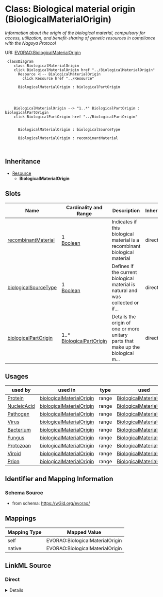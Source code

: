 

# Class: Biological material origin (BiologicalMaterialOrigin) 


_Information about the origin of the biological material, compulsory for access, utilization, and benefit-sharing of genetic resources in compliance with the Nagoya Protocol_





URI: [EVORAO:BiologicalMaterialOrigin](https://w3id.org/evorao/BiologicalMaterialOrigin)






```mermaid
 classDiagram
    class BiologicalMaterialOrigin
    click BiologicalMaterialOrigin href "../BiologicalMaterialOrigin"
      Resource <|-- BiologicalMaterialOrigin
        click Resource href "../Resource"
      
      BiologicalMaterialOrigin : biologicalPartOrigin
        
          
    
    
    BiologicalMaterialOrigin --> "1..*" BiologicalPartOrigin : biologicalPartOrigin
    click BiologicalPartOrigin href "../BiologicalPartOrigin"

        
      BiologicalMaterialOrigin : biologicalSourceType
        
      BiologicalMaterialOrigin : recombinantMaterial
        
      
```





## Inheritance
* [Resource](Resource.md)
    * **BiologicalMaterialOrigin**



## Slots

| Name | Cardinality and Range | Description | Inheritance |
| ---  | --- | --- | --- |
| [recombinantMaterial](recombinantMaterial.md) | 1 <br/> [Boolean](Boolean.md) | Indicates if this biological material is a recombinant biological material | direct |
| [biologicalSourceType](biologicalSourceType.md) | 1 <br/> [Boolean](Boolean.md) | Defines if the current biological material is natural and was collected or if... | direct |
| [biologicalPartOrigin](biologicalPartOrigin.md) | 1..* <br/> [BiologicalPartOrigin](BiologicalPartOrigin.md) | Details the origin of one or more unitary parts that make up the biological m... | direct |





## Usages

| used by | used in | type | used |
| ---  | --- | --- | --- |
| [Protein](Protein.md) | [biologicalMaterialOrigin](biologicalMaterialOrigin.md) | range | [BiologicalMaterialOrigin](BiologicalMaterialOrigin.md) |
| [NucleicAcid](NucleicAcid.md) | [biologicalMaterialOrigin](biologicalMaterialOrigin.md) | range | [BiologicalMaterialOrigin](BiologicalMaterialOrigin.md) |
| [Pathogen](Pathogen.md) | [biologicalMaterialOrigin](biologicalMaterialOrigin.md) | range | [BiologicalMaterialOrigin](BiologicalMaterialOrigin.md) |
| [Virus](Virus.md) | [biologicalMaterialOrigin](biologicalMaterialOrigin.md) | range | [BiologicalMaterialOrigin](BiologicalMaterialOrigin.md) |
| [Bacterium](Bacterium.md) | [biologicalMaterialOrigin](biologicalMaterialOrigin.md) | range | [BiologicalMaterialOrigin](BiologicalMaterialOrigin.md) |
| [Fungus](Fungus.md) | [biologicalMaterialOrigin](biologicalMaterialOrigin.md) | range | [BiologicalMaterialOrigin](BiologicalMaterialOrigin.md) |
| [Protozoan](Protozoan.md) | [biologicalMaterialOrigin](biologicalMaterialOrigin.md) | range | [BiologicalMaterialOrigin](BiologicalMaterialOrigin.md) |
| [Viroid](Viroid.md) | [biologicalMaterialOrigin](biologicalMaterialOrigin.md) | range | [BiologicalMaterialOrigin](BiologicalMaterialOrigin.md) |
| [Prion](Prion.md) | [biologicalMaterialOrigin](biologicalMaterialOrigin.md) | range | [BiologicalMaterialOrigin](BiologicalMaterialOrigin.md) |






## Identifier and Mapping Information







### Schema Source


* from schema: https://w3id.org/evorao/




## Mappings

| Mapping Type | Mapped Value |
| ---  | ---  |
| self | EVORAO:BiologicalMaterialOrigin |
| native | EVORAO:BiologicalMaterialOrigin |







## LinkML Source

<!-- TODO: investigate https://stackoverflow.com/questions/37606292/how-to-create-tabbed-code-blocks-in-mkdocs-or-sphinx -->

### Direct

<details>
```yaml
name: BiologicalMaterialOrigin
description: Information about the origin of the biological material, compulsory for
  access, utilization, and benefit-sharing of genetic resources in compliance with
  the Nagoya Protocol
title: Biological material origin
from_schema: https://w3id.org/evorao/
is_a: Resource
slots:
- recombinantMaterial
- biologicalSourceType
- biologicalPartOrigin
slot_usage:
  recombinantMaterial:
    name: recombinantMaterial
    description: Indicates if this biological material is a recombinant biological
      material.
    title: recombinant material
    ifabsent: 'false'
    domain_of:
    - BiologicalMaterialOrigin
    range: boolean
    required: true
    multivalued: false
  biologicalSourceType:
    name: biologicalSourceType
    description: Defines if the current biological material is natural and was collected
      or if it is a synthetic biological material. It makes sense that only recombinant
      biological materials can have a mixed material origin!
    title: biological source type
    comments:
    - It makes sense that only recombinant biological materials can have a mixed material
      origin!
    domain_of:
    - BiologicalMaterialOrigin
    range: boolean
    required: true
    multivalued: false
  biologicalPartOrigin:
    name: biologicalPartOrigin
    description: Details the origin of one or more unitary parts that make up the
      biological material. In the case of recombinant biological material, multiple
      parts may be involved.
    title: biological part origin
    comments:
    - It can be multiple parts in case of a recombinant biological material.
    domain_of:
    - BiologicalMaterialOrigin
    range: BiologicalPartOrigin
    required: true
    multivalued: true

```
</details>

### Induced

<details>
```yaml
name: BiologicalMaterialOrigin
description: Information about the origin of the biological material, compulsory for
  access, utilization, and benefit-sharing of genetic resources in compliance with
  the Nagoya Protocol
title: Biological material origin
from_schema: https://w3id.org/evorao/
is_a: Resource
slot_usage:
  recombinantMaterial:
    name: recombinantMaterial
    description: Indicates if this biological material is a recombinant biological
      material.
    title: recombinant material
    ifabsent: 'false'
    domain_of:
    - BiologicalMaterialOrigin
    range: boolean
    required: true
    multivalued: false
  biologicalSourceType:
    name: biologicalSourceType
    description: Defines if the current biological material is natural and was collected
      or if it is a synthetic biological material. It makes sense that only recombinant
      biological materials can have a mixed material origin!
    title: biological source type
    comments:
    - It makes sense that only recombinant biological materials can have a mixed material
      origin!
    domain_of:
    - BiologicalMaterialOrigin
    range: boolean
    required: true
    multivalued: false
  biologicalPartOrigin:
    name: biologicalPartOrigin
    description: Details the origin of one or more unitary parts that make up the
      biological material. In the case of recombinant biological material, multiple
      parts may be involved.
    title: biological part origin
    comments:
    - It can be multiple parts in case of a recombinant biological material.
    domain_of:
    - BiologicalMaterialOrigin
    range: BiologicalPartOrigin
    required: true
    multivalued: true
attributes:
  recombinantMaterial:
    name: recombinantMaterial
    description: Indicates if this biological material is a recombinant biological
      material.
    title: recombinant material
    from_schema: https://w3id.org/evorao/
    rank: 1000
    ifabsent: 'false'
    alias: recombinantMaterial
    owner: BiologicalMaterialOrigin
    domain_of:
    - BiologicalMaterialOrigin
    range: boolean
    required: true
    multivalued: false
  biologicalSourceType:
    name: biologicalSourceType
    description: Defines if the current biological material is natural and was collected
      or if it is a synthetic biological material. It makes sense that only recombinant
      biological materials can have a mixed material origin!
    title: biological source type
    comments:
    - It makes sense that only recombinant biological materials can have a mixed material
      origin!
    from_schema: https://w3id.org/evorao/
    rank: 1000
    alias: biologicalSourceType
    owner: BiologicalMaterialOrigin
    domain_of:
    - BiologicalMaterialOrigin
    range: boolean
    required: true
    multivalued: false
  biologicalPartOrigin:
    name: biologicalPartOrigin
    description: Details the origin of one or more unitary parts that make up the
      biological material. In the case of recombinant biological material, multiple
      parts may be involved.
    title: biological part origin
    comments:
    - It can be multiple parts in case of a recombinant biological material.
    from_schema: https://w3id.org/evorao/
    rank: 1000
    alias: biologicalPartOrigin
    owner: BiologicalMaterialOrigin
    domain_of:
    - BiologicalMaterialOrigin
    range: BiologicalPartOrigin
    required: true
    multivalued: true

```
</details>